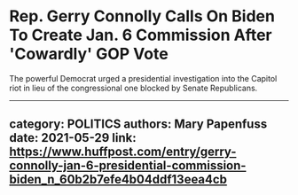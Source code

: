 # Rep. Gerry Connolly Calls On Biden To Create Jan. 6 Commission After 'Cowardly' GOP Vote

The powerful Democrat urged a presidential investigation into the Capitol riot in lieu of the congressional one blocked by Senate Republicans.

---
category: POLITICS
authors: Mary Papenfuss
date: 2021-05-29
link: https://www.huffpost.com/entry/gerry-connolly-jan-6-presidential-commission-biden_n_60b2b7efe4b04ddf13eea4cb
---
